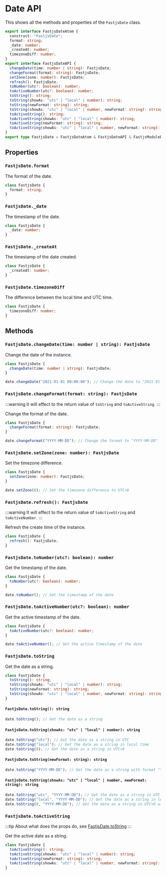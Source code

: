 # Date API

This shows all the methods and properties of the `FastjsDate` class.

```typescript
export interface FastjsDateAtom {
  construct: "FastjsDate";
  format: string;
  _date: number;
  _createAt: number;
  timezoneDiff: number;
}
export interface FastjsDateAPI {
  changeDate(time: number | string): FastjsDate;
  changeFormat(format: string): FastjsDate;
  setZone(zone: number): FastjsDate;
  refresh(): FastjsDate;
  toNumber(utc?: boolean): number;
  toActiveNumber(utc?: boolean): number;
  toString(): string;
  toString(showAs: "utc" | "local" | number): string;
  toString(newFormat: string): string;
  toString(showAs: "utc" | "local" | number, newFormat: string): string;
  toActiveString(): string;
  toActiveString(showAs: "utc" | "local" | number): string;
  toActiveString(newFormat: string): string;
  toActiveString(showAs: "utc" | "local" | number, newFormat: string): string;
}
export type FastjsDate = FastjsDateAtom & FastjsDateAPI & FastjsModuleBase;
```

## Properties

### `FastjsDate.format`

The format of the date.

```typescript
class FastjsDate {
  format: string;
}
```

### `FastjsDate._date`

The timestamp of the date.

```typescript
class FastjsDate {
  _date: number;
}
```

### `FastjsDate._createAt`

The timestamp of the date created.

```typescript
class FastjsDate {
  _createAt: number;
}
```

### `FastjsDate.timezoneDiff`

The difference between the local time and UTC time.

```typescript
class FastjsDate {
  timezoneDiff: number;
}
```

## Methods

### `FastjsDate.changeDate(time: number | string): FastjsDate`

Change the date of the instance.

```typescript
class FastjsDate {
  changeDate(time: number | string): FastjsDate;
}

date.changeDate("2021-01-01 00:00:00"); // Change the date to "2021-01-01 00:00:00"
```

### `FastjsDate.changeFormat(format: string): FastjsDate`

:::warning
It will effect to the return value of `toString` and `toActiveString`.
:::

Change the format of the date.

```typescript
class FastjsDate {
  changeFormat(format: string): FastjsDate;
}

date.changeFormat("YYYY-MM-DD"); // Change the format to "YYYY-MM-DD"
```

### `FastjsDate.setZone(zone: number): FastjsDate`

Set the timezone difference.

```typescript
class FastjsDate {
  setZone(zone: number): FastjsDate;
}

date.setZone(8); // Set the timezone difference to UTC+8
```

### `FastjsDate.refresh(): FastjsDate`

:::warning
It will effect to the return value of `toActiveString` and `toActiveNumber`.
:::

Refresh the create time of the instance.

```typescript
class FastjsDate {
  refresh(): FastjsDate;
}
```

### `FastjsDate.toNumber(utc?: boolean): number`

Get the timestamp of the date.

```typescript
class FastjsDate {
  toNumber(utc?: boolean): number;
}

date.toNumber(); // Get the timestamp of the date
```

### `FastjsDate.toActiveNumber(utc?: boolean): number`

Get the active timestamp of the date.

```typescript
class FastjsDate {
  toActiveNumber(utc?: boolean): number;
}

date.toActiveNumber(); // Get the active timestamp of the date
```

### `FastjsDate.toString`

Get the date as a string.

```typescript
class FastjsDate {
  toString(): string;
  toString(showAs: "utc" | "local" | number): string;
  toString(newFormat: string): string;
  toString(showAs: "utc" | "local" | number, newFormat: string): string;
}
```

#### `FastjsDate.toString(): string`

```typescript
date.toString(); // Get the date as a string
```

#### `FastjsDate.toString(showAs: "utc" | "local" | number): string`

```typescript
date.toString("utc"); // Get the date as a string in UTC
date.toString("local"); // Get the date as a string in local time
date.toString(8); // Get the date as a string in UTC+8
```

#### `FastjsDate.toString(newFormat: string): string`

```typescript
date.toString("YYYY-MM-DD"); // Get the date as a string with format "YYYY-MM-DD"
```

#### `FastjsDate.toString(showAs: "utc" | "local" | number, newFormat: string): string`

```typescript
date.toString("utc", "YYYY-MM-DD"); // Get the date as a string in UTC with format "YYYY-MM-DD"
date.toString("local", "YYYY-MM-DD"); // Get the date as a string in local time with format "YYYY-MM-DD"
date.toString(8, "YYYY-MM-DD"); // Get the date as a string in UTC+8 with format "YYYY-MM-DD"
```

### `FastjsDate.toActiveString`

:::tip
About what does the props do, see [FastjsDate.toString](/guide/date-api.html#fastjsdate-tostring)
:::

Get the active date as a string.

```typescript
class FastjsDate {
  toActiveString(): string;
  toActiveString(showAs: "utc" | "local" | number): string;
  toActiveString(newFormat: string): string;
  toActiveString(showAs: "utc" | "local" | number, newFormat: string): string;
}
```